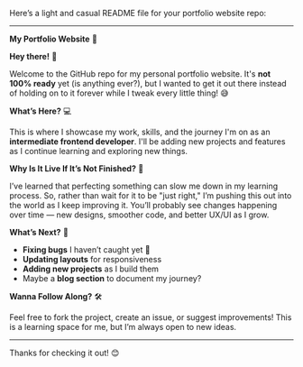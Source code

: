 Here’s a light and casual README file for your portfolio website repo:

---

**My Portfolio Website** 🚀

**Hey there!** 👋

Welcome to the GitHub repo for my personal portfolio website. It's **not 100% ready** yet (is anything ever?), but I wanted to get it out there instead of holding on to it forever while I tweak every little thing! 😅

 **What’s Here?** 💻

This is where I showcase my work, skills, and the journey I'm on as an **intermediate frontend developer**. I'll be adding new projects and features as I continue learning and exploring new things.

 **Why Is It Live If It’s Not Finished?** 🤔

I’ve learned that perfecting something can slow me down in my learning process. So, rather than wait for it to be "just right," I’m pushing this out into the world as I keep improving it. You’ll probably see changes happening over time — new designs, smoother code, and better UX/UI as I grow.

 **What’s Next?** 🔧

- **Fixing bugs** I haven’t caught yet 👀
- **Updating layouts** for responsiveness
- **Adding new projects** as I build them
- Maybe a **blog section** to document my journey?

 **Wanna Follow Along?** 🛠️

Feel free to fork the project, create an issue, or suggest improvements! This is a learning space for me, but I’m always open to new ideas.

---

Thanks for checking it out! 😊

